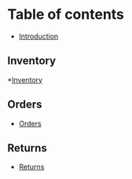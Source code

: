 # Table of contents

* [Introduction](README.md)

## Inventory
*[Inventory](inventory/README.md)

## Orders
* [Orders](README.md)

## Returns
* [Returns](README.md)
